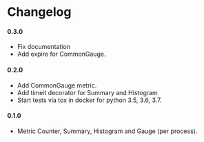 # Changelog


#### 0.3.0

* Fix documentation
* Add expire for CommonGauge.

#### 0.2.0

* Add CommonGauge metric.
* Add timeit decorator for Summary and Histogram
* Start tests via tox in docker for python 3.5, 3.6, 3.7.


#### 0.1.0

* Metric Counter, Summary, Histogram and Gauge (per process).